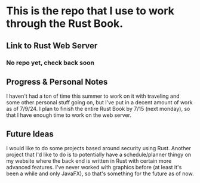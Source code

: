 # This is the repo that I use to work through the Rust Book.

## Link to Rust Web Server
### No repo yet, check back soon

## Progress & Personal Notes
I haven't had a ton of time this summer to work on it with traveling and some other personal stuff going on, but I've put in a decent amount of work as of 7/9/24. I plan to finish the entire Rust Book by 7/15 (next monday), so that I have enough time to work on the web server.

## Future Ideas
I would like to do some projects based around security using Rust. Another project that I'd like to do is to potentially have a schedule/planner thingy on my website where the back end is written in Rust with certain more advanced features. I've never worked with graphics before (at least it's been a while and only JavaFX), so that's something for the future as of now.